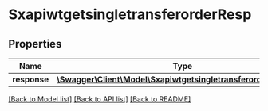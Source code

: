 # SxapiwtgetsingletransferorderResp

## Properties
Name | Type | Description | Notes
------------ | ------------- | ------------- | -------------
**response** | [**\Swagger\Client\Model\SxapiwtgetsingletransferorderResponse**](SxapiwtgetsingletransferorderResponse.md) |  | [optional] 

[[Back to Model list]](../README.md#documentation-for-models) [[Back to API list]](../README.md#documentation-for-api-endpoints) [[Back to README]](../README.md)


